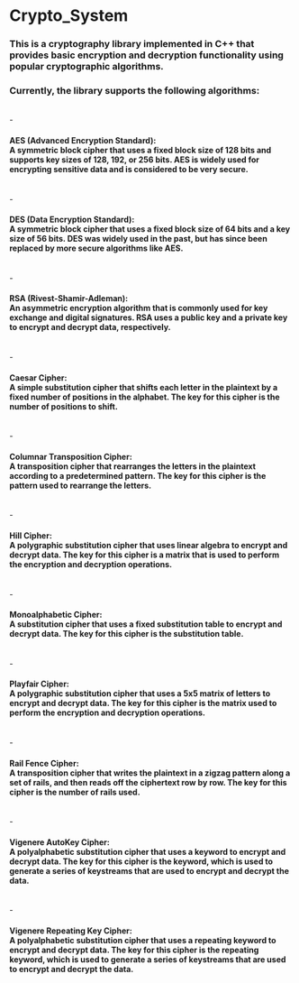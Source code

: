 # Crypto_System
### This is a cryptography library implemented in C++ that provides basic encryption and decryption functionality using popular cryptographic algorithms. 
### Currently, the library supports the following algorithms:
<br>-
#### AES (Advanced Encryption Standard): <br>A symmetric block cipher that uses a fixed block size of 128 bits and supports key sizes of 128, 192, or 256 bits. AES is widely used for encrypting sensitive data and is considered to be very secure.
<br>-
#### DES (Data Encryption Standard):<br>A symmetric block cipher that uses a fixed block size of 64 bits and a key size of 56 bits. DES was widely used in the past, but has since been replaced by more secure algorithms like AES.
<br>-
#### RSA (Rivest-Shamir-Adleman):<br>An asymmetric encryption algorithm that is commonly used for key exchange and digital signatures. RSA uses a public key and a private key to encrypt and decrypt data, respectively.
<br>-
#### Caesar Cipher:<br>A simple substitution cipher that shifts each letter in the plaintext by a fixed number of positions in the alphabet. The key for this cipher is the number of positions to shift.
<br>-
#### Columnar Transposition Cipher:<br>A transposition cipher that rearranges the letters in the plaintext according to a predetermined pattern. The key for this cipher is the pattern used to rearrange the letters.
<br>-
#### Hill Cipher: <br>A polygraphic substitution cipher that uses linear algebra to encrypt and decrypt data. The key for this cipher is a matrix that is used to perform the encryption and decryption operations.
<br>-
#### Monoalphabetic Cipher: <br>A substitution cipher that uses a fixed substitution table to encrypt and decrypt data. The key for this cipher is the substitution table.
<br>-
#### Playfair Cipher: <br>A polygraphic substitution cipher that uses a 5x5 matrix of letters to encrypt and decrypt data. The key for this cipher is the matrix used to perform the encryption and decryption operations.
<br>-
#### Rail Fence Cipher: <br>A transposition cipher that writes the plaintext in a zigzag pattern along a set of rails, and then reads off the ciphertext row by row. The key for this cipher is the number of rails used.
<br>-
#### Vigenere AutoKey Cipher: <br>A polyalphabetic substitution cipher that uses a keyword to encrypt and decrypt data. The key for this cipher is the keyword, which is used to generate a series of keystreams that are used to encrypt and decrypt the data.
<br>-
#### Vigenere Repeating Key Cipher:  <br>A polyalphabetic substitution cipher that uses a repeating keyword to encrypt and decrypt data. The key for this cipher is the repeating keyword, which is used to generate a series of keystreams that are used to encrypt and decrypt the data.
